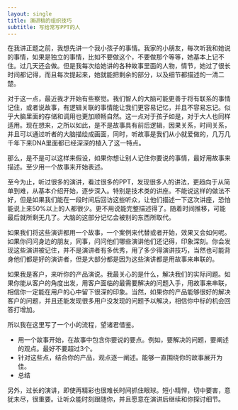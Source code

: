 ```yaml
---
layout: single
title: 演讲稿的组织技巧
subtitle: 写给常写PPT的人
---
```


在我讲正题之前，我想先讲一个我小孩子的事情。我家的小朋友，每次听我和她说的事情，如果是独立的事情，比如不要做这个，不要做那个等等，她基本上记不住。过几天还会做。但是我每次给她讲的各种故事里面的人物，情节，她过了很长时间都记得，而且每次提起来，她就能把剩余的部分，以及细节都描述的一清二楚。

对于这一点，最近我才开始有些察觉。我们智人的大脑可能更善于将有联系的事情记住，或者说故事，有逻辑关联的事情能让我们更容易记忆，并且不容易忘记。似乎大脑里面的存储和调用也更加顺畅自然。这一点对于孩子如是，对于大人也同样适用。现在想来，之所以如此，是不是故事具有前后逻辑，因果关系，时间关系，并且可以通过听者的大脑描绘成画面，同时，听故事是我们从小就爱做的，几万几千年下来DNA里面都已经深深的植入了这一特点。

那么，是不是可以这样来假设，如果你想让别人记住你要说的事情，最好用故事来描述。至少用一个故事来开始表述。

至今为止，听过很多的演讲，看过很多的PPT，发现很多人的讲法，更趋向于从简单到难，从基本介绍开始，逐步深入。特别是技术类的讲座。不能说这样的做法不好，但是如果我们能在一段时间后回访这些听众，让他们描述一下这次讲座，恐怕能说上来50%以上的人都很少。更不用说能完整描述得了。随着时间推移，可能最后就所剩无几了。大脑的这部分记忆会被别的东西所取代。

如果我们将这些演讲都用一个故事，一个案例来代替或者开始，效果又会如何呢。如果你问问身边的朋友，同事，问问他们哪些演讲他们还记得，印象深刻。你会发现这些演讲被记住，并不是演讲者有多优秀，用了多少得演讲技巧，当然也可能背身他们都是好的演讲者，但是大部分都是因为这些演讲都是用故事来串联的。

如果我是客户，来听你的产品演说。我最关心的是什么，解决我们的实际问题。如果你能从客户的角度出发，用客户面临的最需要解决的问题入手，用故事来串联，相信你一定能在用户的心中留下很深的印象。当然，如果你的产品能够很好的解决客户的问题，并且还能发现很多用户没发现的问题予以解决，相信你中标的机会回答打增加。

所以我在这里写了一个小的流程，望诸君借鉴。

* 用一个故事开始，在故事中包含你要说的要点。例如，要解决的问题，要阐述的观点。最好不要超过3个。
* 针对这些点，结合你的产品，观点逐一阐述。能够一直围绕你的故事展开为佳。
* 总结

另外，过长的演讲，即使再精彩也很难长时间抓住眼球。短小精悍，切中要害，意犹未尽，很重要。让听众能时刻跟随你，并且愿意在演讲后继续和你探讨细节。


